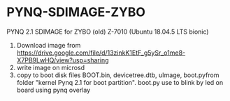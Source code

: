 # PYNQ-SDIMAGE-ZYBO
PYNQ 2.1 SDIMAGE for  ZYBO (old) Z-7010   (Ubuntu 18.04.5 LTS bionic)
1. Download image from https://drive.google.com/file/d/13zinkK1EtF_g5ySr_o1me8-X7PB9LwHQ/view?usp=sharing
2. write image on microsd
3. copy to boot disk files  BOOT.bin, devicetree.dtb, uImage,  boot.pyfrom folder  "kernel Pynq 2.1 for boot partition".
boot.py use to blink by led on board using pynq overlay


